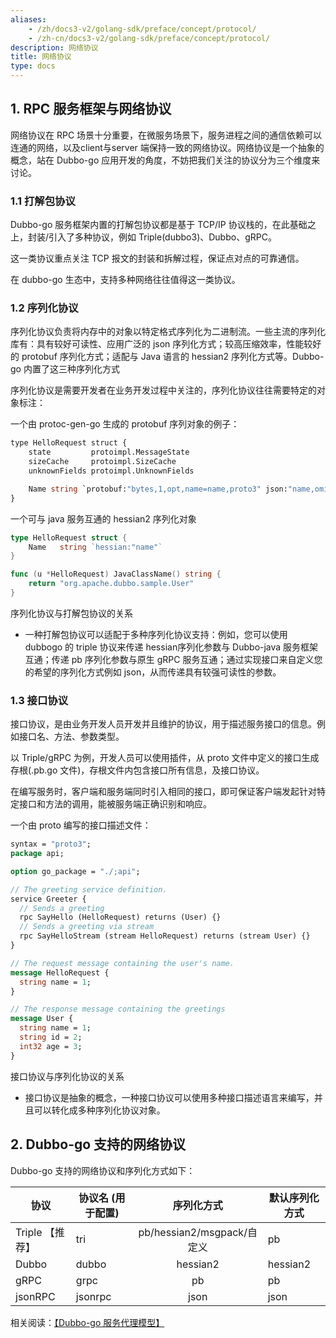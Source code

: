 ```yaml
---
aliases:
    - /zh/docs3-v2/golang-sdk/preface/concept/protocol/
    - /zh-cn/docs3-v2/golang-sdk/preface/concept/protocol/
description: 网络协议
title: 网络协议
type: docs
---
```







## 1. RPC 服务框架与网络协议

网络协议在 RPC 场景十分重要，在微服务场景下，服务进程之间的通信依赖可以连通的网络，以及client与server 端保持一致的网络协议。网络协议是一个抽象的概念，站在 Dubbo-go 应用开发的角度，不妨把我们关注的协议分为三个维度来讨论。

### 1.1 打解包协议

Dubbo-go 服务框架内置的打解包协议都是基于 TCP/IP 协议栈的，在此基础之上，封装/引入了多种协议，例如 Triple(dubbo3)、Dubbo、gRPC。

这一类协议重点关注 TCP 报文的封装和拆解过程，保证点对点的可靠通信。

在 dubbo-go 生态中，支持多种网络往往值得这一类协议。



### 1.2 序列化协议

序列化协议负责将内存中的对象以特定格式序列化为二进制流。一些主流的序列化库有：具有较好可读性、应用广泛的 json 序列化方式；较高压缩效率，性能较好的 protobuf 序列化方式；适配与 Java 语言的 hessian2 序列化方式等。Dubbo-go 内置了这三种序列化方式

序列化协议是需要开发者在业务开发过程中关注的，序列化协议往往需要特定的对象标注：

一个由 protoc-gen-go 生成的 protobuf 序列对象的例子：

```protobuf
type HelloRequest struct {
	state         protoimpl.MessageState
	sizeCache     protoimpl.SizeCache
	unknownFields protoimpl.UnknownFields

	Name string `protobuf:"bytes,1,opt,name=name,proto3" json:"name,omitempty"`
}
```

一个可与 java 服务互通的 hessian2 序列化对象

```go
type HelloRequest struct {
	Name   string `hessian:"name"`
}

func (u *HelloRequest) JavaClassName() string {
	return "org.apache.dubbo.sample.User"
}
```

序列化协议与打解包协议的关系

- 一种打解包协议可以适配于多种序列化协议支持：例如，您可以使用 dubbogo 的 triple 协议来传递 hessian序列化参数与 Dubbo-java 服务框架互通；传递 pb 序列化参数与原生 gRPC 服务互通；通过实现接口来自定义您的希望的序列化方式例如 json，从而传递具有较强可读性的参数。

### 1.3 接口协议

接口协议，是由业务开发人员开发并且维护的协议，用于描述服务接口的信息。例如接口名、方法、参数类型。

以 Triple/gRPC 为例，开发人员可以使用插件，从 proto 文件中定义的接口生成存根(.pb.go 文件)，存根文件内包含接口所有信息，及接口协议。

在编写服务时，客户端和服务端同时引入相同的接口，即可保证客户端发起针对特定接口和方法的调用，能被服务端正确识别和响应。

一个由 proto 编写的接口描述文件：

```protobuf
syntax = "proto3";
package api;

option go_package = "./;api";

// The greeting service definition.
service Greeter {
  // Sends a greeting
  rpc SayHello (HelloRequest) returns (User) {}
  // Sends a greeting via stream
  rpc SayHelloStream (stream HelloRequest) returns (stream User) {}
}

// The request message containing the user's name.
message HelloRequest {
  string name = 1;
}

// The response message containing the greetings
message User {
  string name = 1;
  string id = 2;
  int32 age = 3;
}
```

接口协议与序列化协议的关系

- 接口协议是抽象的概念，一种接口协议可以使用多种接口描述语言来编写，并且可以转化成多种序列化协议对象。

## 2. Dubbo-go 支持的网络协议

Dubbo-go 支持的网络协议和序列化方式如下：

| 协议            | 协议名 (用于配置) |         序列化方式         | 默认序列化方式 |
| --------------- | ----------------- | :------------------------: | -------------- |
| Triple 【推荐】 | tri               | pb/hessian2/msgpack/自定义 | pb             |
| Dubbo           | dubbo             |          hessian2          | hessian2       |
| gRPC            | grpc              |             pb             | pb             |
| jsonRPC         | jsonrpc           |            json            | json           |



相关阅读：[【Dubbo-go 服务代理模型】](https://developer.aliyun.com/article/878252)